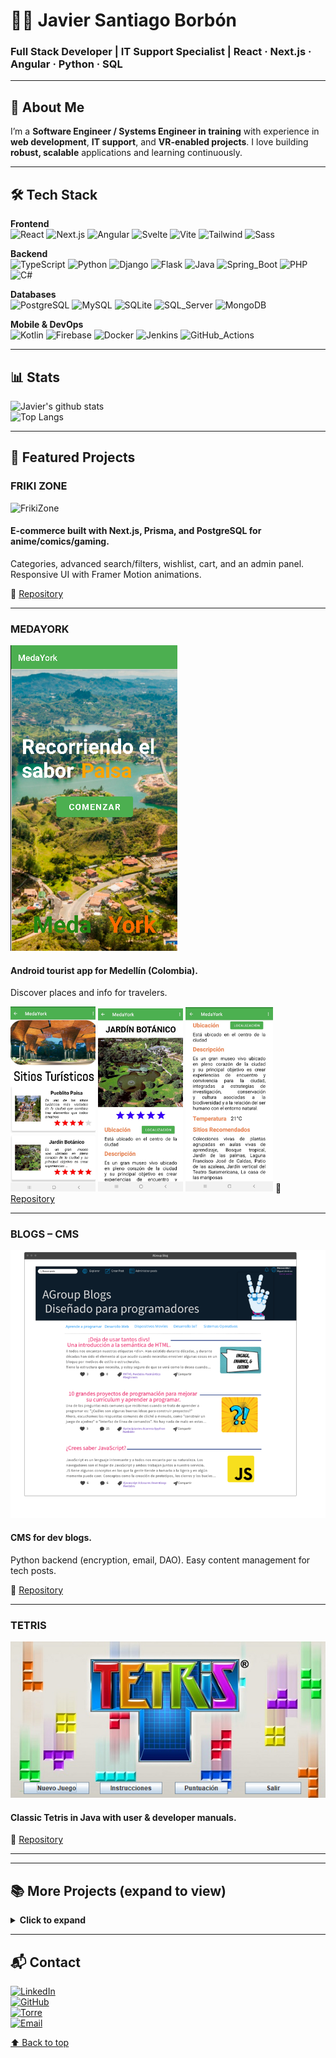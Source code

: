 # 👨‍💻 Javier Santiago Borbón  
### Full Stack Developer | IT Support Specialist | React · Next.js · Angular · Python · SQL

---

## 🌟 About Me
I’m a **Software Engineer / Systems Engineer in training** with experience in **web development**, **IT support**, and **VR-enabled projects**. I love building **robust, scalable** applications and learning continuously.

---

## 🛠️ Tech Stack

**Frontend**  
![React](https://img.shields.io/badge/React-20232A?style=for-the-badge&logo=react&logoColor=61DAFB)
![Next.js](https://img.shields.io/badge/Next.js-000?style=for-the-badge&logo=nextdotjs&logoColor=white)
![Angular](https://img.shields.io/badge/Angular-DD0031?style=for-the-badge&logo=angular&logoColor=white)
![Svelte](https://img.shields.io/badge/Svelte-FF3E00?style=for-the-badge&logo=svelte&logoColor=white)
![Vite](https://img.shields.io/badge/Vite-646CFF?style=for-the-badge&logo=vite&logoColor=white)
![Tailwind](https://img.shields.io/badge/Tailwind-38B2AC?style=for-the-badge&logo=tailwind-css&logoColor=white)
![Sass](https://img.shields.io/badge/Sass-CC6699?style=for-the-badge&logo=sass&logoColor=white)

**Backend**  
![TypeScript](https://img.shields.io/badge/TypeScript-3178C6?style=for-the-badge&logo=typescript&logoColor=white)
![Python](https://img.shields.io/badge/Python-3776AB?style=for-the-badge&logo=python&logoColor=white)
![Django](https://img.shields.io/badge/Django-092E20?style=for-the-badge&logo=django&logoColor=white)
![Flask](https://img.shields.io/badge/Flask-000?style=for-the-badge&logo=flask&logoColor=white)
![Java](https://img.shields.io/badge/Java-ED8B00?style=for-the-badge&logo=openjdk&logoColor=white)
![Spring_Boot](https://img.shields.io/badge/Spring_Boot-6DB33F?style=for-the-badge&logo=springboot&logoColor=white)
![PHP](https://img.shields.io/badge/PHP-777BB4?style=for-the-badge&logo=php&logoColor=white)
![C#](https://img.shields.io/badge/C%23-239120?style=for-the-badge&logo=c-sharp&logoColor=white)

**Databases**  
![PostgreSQL](https://img.shields.io/badge/PostgreSQL-316192?style=for-the-badge&logo=postgresql&logoColor=white)
![MySQL](https://img.shields.io/badge/MySQL-4479A1?style=for-the-badge&logo=mysql&logoColor=white)
![SQLite](https://img.shields.io/badge/SQLite-003B57?style=for-the-badge&logo=sqlite&logoColor=white)
![SQL_Server](https://img.shields.io/badge/SQL_Server-CC2927?style=for-the-badge&logo=microsoftsqlserver&logoColor=white)
![MongoDB](https://img.shields.io/badge/MongoDB-4EA94B?style=for-the-badge&logo=mongodb&logoColor=white)

**Mobile & DevOps**  
![Kotlin](https://img.shields.io/badge/Kotlin-0095D5?style=for-the-badge&logo=kotlin&logoColor=white)
![Firebase](https://img.shields.io/badge/Firebase-FFCA28?style=for-the-badge&logo=firebase&logoColor=black)
![Docker](https://img.shields.io/badge/Docker-2496ED?style=for-the-badge&logo=docker&logoColor=white)
![Jenkins](https://img.shields.io/badge/Jenkins-D24939?style=for-the-badge&logo=jenkins&logoColor=white)
![GitHub_Actions](https://img.shields.io/badge/GitHub_Actions-2088FF?style=for-the-badge&logo=githubactions&logoColor=white)

---

## 📊 Stats

![Javier's github stats](https://github-readme-stats.vercel.app/api?username=jsborbon&show_icons=true&theme=tokyonight&count_private=true)  
![Top Langs](https://github-readme-stats.vercel.app/api/top-langs/?username=Jsborbon&langs_count=10&layout=compact&theme=tokyonight&count_private=true)

---

## 🚀 Featured Projects

### **FRIKI ZONE**
<img src="images/FrikiZone.png" title="FrikiZone" alt="FrikiZone">
<h4>E-commerce built with Next.js, Prisma, and PostgreSQL for anime/comics/gaming.</h4>
<p>Categories, advanced search/filters, wishlist, cart, and an admin panel. Responsive UI with Framer Motion animations.</p>
🔗 <a href="https://github.com/jsborbon/friki-shop">Repository</a>
<hr>

### **MEDAYORK**
<img src="images/Medayork.png" title="Medayork" alt="Medayork">
<h4>Android tourist app for Medellín (Colombia).</h4>
<p>Discover places and info for travelers.</p>
<img src="images/Medayork2.png" width="27%" alt="Medayork screen 2">
<img src="images/Medayork3.png" width="27%" alt="Medayork screen 3">
<img src="images/Medayork4.png" width="27.8%" alt="Medayork screen 4">
🔗 <a href="https://github.com/MedaYork/MedaYork">Repository</a>
<hr>

### **BLOGS – CMS**
<img src="images/Blog.png" title="Blog" alt="Blog">
<h4>CMS for dev blogs.</h4>
<p>Python backend (encryption, email, DAO). Easy content management for tech posts.</p>
🔗 <a href="https://github.com/VelasquezDaniel/Grupo-A---Gestion-blogs-">Repository</a>
<hr>

### **TETRIS**
<img src="images/Tetris.png" title="Tetris" alt="Tetris">
<h4>Classic Tetris in Java with user & developer manuals.</h4>
🔗 <a href="https://github.com/jsborbon/Tetris">Repository</a>
<hr>

---

## 📚 More Projects (expand to view)
<details>
<summary><strong>Click to expand</strong></summary>

### **SLIDESHOW**
<img src="images/Slideshow.png" title="Slideshow" alt="Slideshow">
<h4>Image viewer fed by Wikipedia API.</h4>
<p>Controls for next/prev and pause auto-play.</p>
🔗 <a href="https://github.com/jsborbon/Visor-Imagenes">Repository</a>
<hr>

### **RITUALS**
<img src="images/Rituals.png" title="Rituals" alt="Rituals Website Copy">
<h4>Rituals.com website clone using HTML & CSS.</h4>
🔗 <a href="https://github.com/jsborbon/Rituals">Repository</a>
<hr>

### **CAMP COST CALCULATOR**
<img src="images/CostCalculator.png" title="CostCalculator" alt="Camp cost calculator">
<h4>Calculator for total stay cost by season, days, items, and quantities.</h4>
🔗 <a href="https://github.com/jsborbon/Camping-Presupuesto">Repository</a>
<hr>

### **TIC TAC TOE**
<img src="images/Tic tac toe.png" title="Tic tac toe" alt="Tic tac toe">
<h4>Tic Tac Toe in Java.</h4>
🔗 <a href="https://github.com/jsborbon/Triqui">Repository</a>
<hr>

### **ROBOTIC ARM**
<img src="images/Robotic Arm.png" title="Robotic Arm" alt="Robotic Arm">
<h4>3D robotic arm with controllable joints; shows axes coordinates.</h4>
🔗 <a href="https://github.com/jsborbon/Simulacion-Brazo-Robotico">Repository</a>
<hr>

### **CALCULATOR WITH NUMBER BASE CONVERSION**
<img src="images/CalculatorNumberBase.png" title="Calculator Number Base" alt="Calculator Number Base">
<h4>Operate with numbers from different bases.</h4>
🔗 <a href="https://github.com/jsborbon/Calculadora-diferentes-bases">Repository</a>
<hr>

### **CALCULATOR**
<img src="images/Calculator.png" title="Calculator" alt="Calculator">
<h4>Basic Java calculator.</h4>
🔗 <a href="https://github.com/jsborbon/Calculadora">Repository</a>
<hr>

</details>

---

## 📬 Contact
[![LinkedIn](https://img.shields.io/badge/LinkedIn-0077B5?style=for-the-badge&logo=linkedin&logoColor=white)](https://www.linkedin.com/in/jsborbon/)  
[![GitHub](https://img.shields.io/badge/GitHub-100000?style=for-the-badge&logo=github&logoColor=white)](https://github.com/jsborbon)  
[![Torre](https://img.shields.io/badge/Torre-20232A?style=for-the-badge&logo=data:image/svg+xml;base64,PHN2ZyBmaWxsPSIjZmZmIiBoZWlnaHQ9IjI0IiB3aWR0aD0iMjQiIHZpZXdCb3g9IjAgMCA0OCA0OCI+PHBhdGggZD0iTTI0IDBBMjQgMjQgMCAxIDAgMjQgNDggMjQgMjQgMCAwIDAgMjQgMFptMCA0MmExOCAxOCAwIDEgMSAwLTM2IDE4IDE4IDAgMCAxIDAgMzZabS0yLTExaDR2NHptMC04aDR2NG0tNiA0aDR2NG0xMiAwYTRhNCAwIDEgMCAwLTggMCA0IDQgMCAwIDAgOCAwWiIvPjwvc3ZnPg==)](https://torre.co/jsborbon)  
[![Email](https://img.shields.io/badge/Email-D14836?style=for-the-badge&logo=gmail&logoColor=white)](mailto:santiagoborbon@outlook.com)  


[⬆ Back to top](#-javier-santiago-borbón)
